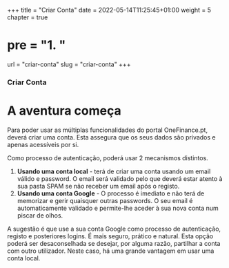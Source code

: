 +++
title = "Criar Conta"
date = 2022-05-14T11:25:45+01:00
weight = 5
chapter = true
# pre = "<b>1. </b>"
url = "criar-conta"
slug = "criar-conta"
+++

### Criar Conta

# A aventura começa

Para poder usar as múltiplas funcionalidades do portal OneFinance.pt, deverá criar uma conta.
Esta assegura que os seus dados são privados e apenas acessíveis por si.

Como processo de autenticação, poderá usar 2 mecanismos distintos.
1. **Usando uma conta local** - terá de criar uma conta usando um email válido e password. O email será validado pelo que deverá estar atento à sua pasta SPAM se não receber um email após o registo.
2. **Usando uma conta Google** - O processo é imediato e não terá de memorizar e gerir quaisquer outras passwords. O seu email é automaticamente validado e permite-lhe aceder à sua nova conta num piscar de olhos.

A sugestão é que use a sua conta Google como processo de autenticação, registo e posteriores logins. É mais seguro, prático e natural. Esta opção poderá ser desaconselhada se desejar, por alguma razão, partilhar a conta com outro utilizador. 
Neste caso, há uma grande vantagem em usar uma conta local.
